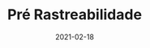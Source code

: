 ---
title: Pré Rastreabilidade
excerpt: Apresenta os artefatos da etapa de pré rastreabilidade
date: 2021-02-18
icon:
  name: icon_search-2
color: orange
sections:
  - /pre-rastreabilidade/intro
---